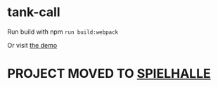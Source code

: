 # tank-call

Run build with npm `run build:webpack`

Or visit [the demo](https://donmahallem.github.io/tank-call/index.html)

# PROJECT MOVED TO [SPIELHALLE](https://github.com/spielhalle/spielhalle)
